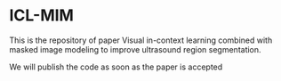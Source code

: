 # ICL-MIM

This is the repository of paper Visual in-context learning combined with masked image modeling to improve ultrasound region segmentation.

We will publish the code as soon as the paper is accepted

